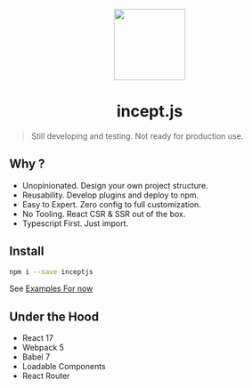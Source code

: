 <p align="center">
  <img src="https://www.incept.asia/images/logo/incept-logo-square-1.png" height="128" />
  <h1 align="center">incept.js</h1>
</p>

> Still developing and testing. Not ready for production use.

## Why ?

 - Unopinionated. Design your own project structure.
 - Reusability. Develop plugins and deploy to npm.
 - Easy to Expert. Zero config to full customization.
 - No Tooling. React CSR & SSR out of the box.
 - Typescript First. Just import.

## Install

```bash
npm i --save inceptjs
```

See [Examples For now](https://github.com/inceptjs/incept.js/tree/main/examples)

## Under the Hood

 - React 17
 - Webpack 5
 - Babel 7
 - Loadable Components
 - React Router
